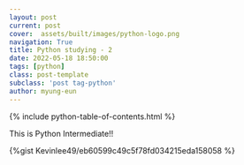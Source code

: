 ```yaml
---
layout: post
current: post
cover:  assets/built/images/python-logo.png
navigation: True
title: Python studying - 2
date: 2022-05-18 18:50:00
tags: [python]
class: post-template
subclass: 'post tag-python'
author: myung-eun
---
```


{% include python-table-of-contents.html %}

This is Python Intermediate!!

{%gist Kevinlee49/eb60599c49c5f78fd034215eda158058 %}
